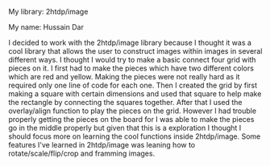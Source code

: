 My library: 2htdp/image

My name: Hussain Dar

I decided to work with the 2htdp/image library because I thought it was a cool library that allows the user to construct images within images in several different ways. I thought I would try to make a basic connect four grid with pieces on it. I first had to make the pieces which have two different colors which are red and yellow. Making the pieces were not really hard as it required only one line of code for each one. Then I created the grid by first making a square with certain dimensions and used that square to help make the rectangle by connecting the squares together. After that I used the overlay/align function to play the pieces on the grid. However I had trouble properly getting the pieces on the board for I was able to make the pieces go in the middle properly but given that this is a exploration I thought I should focus more on learning the cool functions inside 2htdp/image. Some features I've learned in 2htdp/image was leaning how to rotate/scale/flip/crop and framming images.



